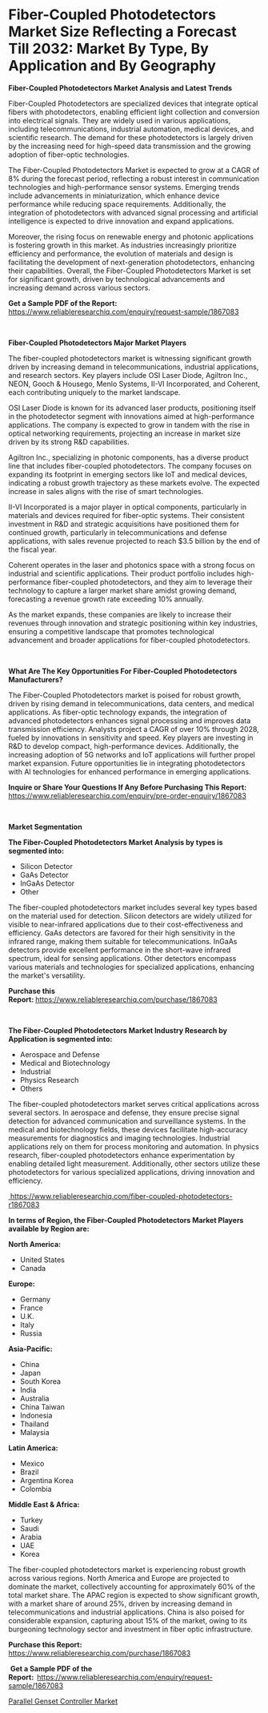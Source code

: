 <p><h1>Fiber-Coupled Photodetectors Market Size Reflecting a Forecast Till 2032: Market By Type, By Application and By Geography</h1></p><p><strong>Fiber-Coupled Photodetectors Market Analysis and Latest Trends</strong></p>
<p><p>Fiber-Coupled Photodetectors are specialized devices that integrate optical fibers with photodetectors, enabling efficient light collection and conversion into electrical signals. They are widely used in various applications, including telecommunications, industrial automation, medical devices, and scientific research. The demand for these photodetectors is largely driven by the increasing need for high-speed data transmission and the growing adoption of fiber-optic technologies.</p><p>The Fiber-Coupled Photodetectors Market is expected to grow at a CAGR of 8% during the forecast period, reflecting a robust interest in communication technologies and high-performance sensor systems. Emerging trends include advancements in miniaturization, which enhance device performance while reducing space requirements. Additionally, the integration of photodetectors with advanced signal processing and artificial intelligence is expected to drive innovation and expand applications.</p><p>Moreover, the rising focus on renewable energy and photonic applications is fostering growth in this market. As industries increasingly prioritize efficiency and performance, the evolution of materials and design is facilitating the development of next-generation photodetectors, enhancing their capabilities. Overall, the Fiber-Coupled Photodetectors Market is set for significant growth, driven by technological advancements and increasing demand across various sectors.</p></p>
<p><strong>Get a Sample PDF of the Report:&nbsp;</strong> <a href="https://www.reliableresearchiq.com/enquiry/request-sample/1867083?utm_campaign=2101&utm_medium=2&utm_source=Github&utm_content=ia&utm_term=13022025&utm_id=fiber-coupled-photodetectors">https://www.reliableresearchiq.com/enquiry/request-sample/1867083</a></p>
<p>&nbsp;</p>
<p><strong>Fiber-Coupled Photodetectors Major Market Players</strong></p>
<p><p>The fiber-coupled photodetectors market is witnessing significant growth driven by increasing demand in telecommunications, industrial applications, and research sectors. Key players include OSI Laser Diode, Agiltron Inc., NEON, Gooch & Housego, Menlo Systems, II-VI Incorporated, and Coherent, each contributing uniquely to the market landscape.</p><p>OSI Laser Diode is known for its advanced laser products, positioning itself in the photodetector segment with innovations aimed at high-performance applications. The company is expected to grow in tandem with the rise in optical networking requirements, projecting an increase in market size driven by its strong R&D capabilities.</p><p>Agiltron Inc., specializing in photonic components, has a diverse product line that includes fiber-coupled photodetectors. The company focuses on expanding its footprint in emerging sectors like IoT and medical devices, indicating a robust growth trajectory as these markets evolve. The expected increase in sales aligns with the rise of smart technologies.</p><p>II-VI Incorporated is a major player in optical components, particularly in materials and devices required for fiber-optic systems. Their consistent investment in R&D and strategic acquisitions have positioned them for continued growth, particularly in telecommunications and defense applications, with sales revenue projected to reach $3.5 billion by the end of the fiscal year.</p><p>Coherent operates in the laser and photonics space with a strong focus on industrial and scientific applications. Their product portfolio includes high-performance fiber-coupled photodetectors, and they aim to leverage their technology to capture a larger market share amidst growing demand, forecasting a revenue growth rate exceeding 10% annually.</p><p>As the market expands, these companies are likely to increase their revenues through innovation and strategic positioning within key industries, ensuring a competitive landscape that promotes technological advancement and broader applications for fiber-coupled photodetectors.</p></p>
<p>&nbsp;</p>
<p><strong>What Are The Key Opportunities For Fiber-Coupled Photodetectors Manufacturers?</strong></p>
<p><p>The Fiber-Coupled Photodetectors market is poised for robust growth, driven by rising demand in telecommunications, data centers, and medical applications. As fiber-optic technology expands, the integration of advanced photodetectors enhances signal processing and improves data transmission efficiency. Analysts project a CAGR of over 10% through 2028, fueled by innovations in sensitivity and speed. Key players are investing in R&D to develop compact, high-performance devices. Additionally, the increasing adoption of 5G networks and IoT applications will further propel market expansion. Future opportunities lie in integrating photodetectors with AI technologies for enhanced performance in emerging applications.</p></p>
<p><strong>Inquire or Share Your Questions If Any Before Purchasing This Report:</strong> <a href="https://www.reliableresearchiq.com/enquiry/pre-order-enquiry/1867083?utm_campaign=2101&utm_medium=2&utm_source=Github&utm_content=ia&utm_term=13022025&utm_id=fiber-coupled-photodetectors">https://www.reliableresearchiq.com/enquiry/pre-order-enquiry/1867083</a></p>
<p>&nbsp;</p>
<p><strong>Market Segmentation</strong></p>
<p><strong>The Fiber-Coupled Photodetectors Market Analysis by types is segmented into:</strong></p>
<p><ul><li>Silicon Detector</li><li>GaAs Detector</li><li>InGaAs Detector</li><li>Other</li></ul></p>
<p><p>The fiber-coupled photodetectors market includes several key types based on the material used for detection. Silicon detectors are widely utilized for visible to near-infrared applications due to their cost-effectiveness and efficiency. GaAs detectors are favored for their high sensitivity in the infrared range, making them suitable for telecommunications. InGaAs detectors provide excellent performance in the short-wave infrared spectrum, ideal for sensing applications. Other detectors encompass various materials and technologies for specialized applications, enhancing the market's versatility.</p></p>
<p><strong>Purchase this Report:&nbsp;</strong><a href="https://www.reliableresearchiq.com/purchase/1867083?utm_campaign=2101&utm_medium=2&utm_source=Github&utm_content=ia&utm_term=13022025&utm_id=fiber-coupled-photodetectors">https://www.reliableresearchiq.com/purchase/1867083</a></p>
<p>&nbsp;</p>
<p><strong>The Fiber-Coupled Photodetectors Market Industry Research by Application is segmented into:</strong></p>
<p><ul><li>Aerospace and Defense</li><li>Medical and Biotechnology</li><li>Industrial</li><li>Physics Research</li><li>Others</li></ul></p>
<p><p>The fiber-coupled photodetectors market serves critical applications across several sectors. In aerospace and defense, they ensure precise signal detection for advanced communication and surveillance systems. In the medical and biotechnology fields, these devices facilitate high-accuracy measurements for diagnostics and imaging technologies. Industrial applications rely on them for process monitoring and automation. In physics research, fiber-coupled photodetectors enhance experimentation by enabling detailed light measurement. Additionally, other sectors utilize these photodetectors for various specialized applications, driving innovation and efficiency.</p></p>
<p><a href="https://www.reliableresearchiq.com/fiber-coupled-photodetectors-r1867083?utm_campaign=2101&utm_medium=2&utm_source=Github&utm_content=ia&utm_term=13022025&utm_id=fiber-coupled-photodetectors">&nbsp;https://www.reliableresearchiq.com/fiber-coupled-photodetectors-r1867083</a></p>
<p><strong>In terms of Region, the Fiber-Coupled Photodetectors Market Players available by Region are:</strong></p>
<p>
    <p> <strong> North America: </strong>
        <ul>
            <li>United States</li>
            <li>Canada</li>
        </ul>
        </p> 
    <p> <strong> Europe: </strong>
        <ul>
            <li>Germany</li>
            <li>France</li>
            <li>U.K.</li>
            <li>Italy</li>
            <li>Russia</li>
        </ul>
        </p> 
    <p> <strong> Asia-Pacific: </strong>
        <ul>
            <li>China</li>
            <li>Japan</li>
            <li>South Korea</li>
            <li>India</li>
            <li>Australia</li>
            <li>China Taiwan</li>
            <li>Indonesia</li>
            <li>Thailand</li>
            <li>Malaysia</li>
        </ul>
        </p> 
    <p> <strong> Latin America: </strong>
        <ul>
            <li>Mexico</li>
            <li>Brazil</li>
            <li>Argentina Korea</li>
            <li>Colombia</li>
        </ul>
        </p> 
    <p> <strong> Middle East & Africa: </strong>
        <ul>
            <li>Turkey</li>
            <li>Saudi</li>
            <li>Arabia</li>
            <li>UAE</li>
            <li>Korea</li>
        </ul>
    </p>
    </p>
<p><p>The fiber-coupled photodetectors market is experiencing robust growth across various regions. North America and Europe are projected to dominate the market, collectively accounting for approximately 60% of the total market share. The APAC region is expected to show significant growth, with a market share of around 25%, driven by increasing demand in telecommunications and industrial applications. China is also poised for considerable expansion, capturing about 15% of the market, owing to its burgeoning technology sector and investment in fiber optic infrastructure.</p></p>
<p><strong>Purchase this Report: </strong><a href="https://www.reliableresearchiq.com/purchase/1867083?utm_campaign=2101&utm_medium=2&utm_source=Github&utm_content=ia&utm_term=13022025&utm_id=fiber-coupled-photodetectors">https://www.reliableresearchiq.com/purchase/1867083</a></p>
<p>&nbsp;<strong>Get a Sample PDF of the Report:&nbsp;&nbsp;</strong><a href="https://www.reliableresearchiq.com/enquiry/request-sample/1867083?utm_campaign=2101&utm_medium=2&utm_source=Github&utm_content=ia&utm_term=13022025&utm_id=fiber-coupled-photodetectors">https://www.reliableresearchiq.com/enquiry/request-sample/1867083</a></p>
<p><strong></strong></p>
<p><p><a href="https://github.com/SanjidaMahmud54/Market-Research-Report-List-1/blob/main/parallel-genset-controller-market.md?utm_campaign=2101&utm_medium=2&utm_source=Github&utm_content=ia&utm_term=13022025&utm_id=fiber-coupled-photodetectors">Parallel Genset Controller Market</a></p></p>